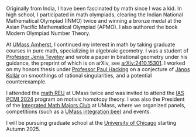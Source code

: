 <!-- Write your biography here. Tell the world about yourself. Link to your favorite [subreddit](http://reddit.com). You can put a picture in, too. The code is already in, just name your picture `prof_pic.jpg` and put it in the `img/` folder.

Put your address / P.O. box / other info right below your picture. You can also disable any these elements by editing `profile` property of the YAML header of your `_pages/about.md`. Edit `_bibliography/papers.bib` and Jekyll will render your [publications page](/al-folio/publications/) automatically.

Link to your social media connections, too. This theme is set up to use [Font Awesome icons](https://fontawesome.com/) and [Academicons](https://jpswalsh.github.io/academicons/), like the ones below. Add your Facebook, Twitter, LinkedIn, Google Scholar, or just disable all of them. -->

Originally from India, I have been fascinated by math since I was a kid. In high school, I participated in math olympiads, clearing the Indian National Mathematical Olympiad (INMO) twice and winning a bronze medal at the Asian Pacific Mathematical Olympiad (APMO). I also authored the book Modern Olympiad Number Theory. 

At [UMass Amherst](https://www.umass.edu/), I continued my interest in math by taking graduate courses in pure math, specializing in algebraic geometry. I was a student of [Professor Jenia Tevelev](https://www.umass.edu/mathematics-statistics/about/directory/jenia-tevelev) and wrote a paper in birational geometry under his guidance, the preprint of which is on arXiv, see [arXiv:2410.15301](https://arxiv.org/abs/2410.15301). I worked on my honors thesis under [Professor Paul Hacking](https://www.umass.edu/mathematics-statistics/about/directory/paul-hacking) on a conjecture of [János Kollár](https://web.math.princeton.edu/~kollar/) on smoothings of rational singularities, and a potential counterexample. 

I attended the [math REU](https://sites.google.com/umass.edu/math-stat-reu) at UMass twice and was invited to attend the [IAS PCMI 2024](https://www.ias.edu/pcmi/pcmi-2024-research-program) program on motivic homotopy theory. I was also the President of the [Integrated Math Majors Club](https://umassamherst.campuslabs.com/engage/organization/integratedmathmajors) at UMass, where we organized panels, competitions (such as a [UMass integration bee](https://www.umass.edu/mathematics-statistics/integration-bee)) and events. 

I will be pursuing graduate school at the [University of Chicago](https://www.uchicago.edu/en) starting Autumn 2025.